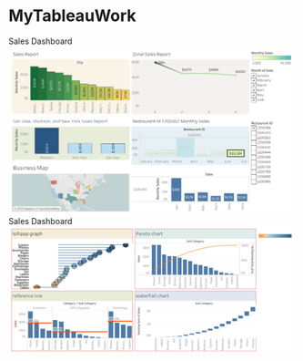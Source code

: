 # MyTableauWork
Sales Dashboard
![alt text](https://github.com/NabanitaBorua/MyTableauWork/blob/main/Dashboard%201.png)
Sales Dashboard
![alt text](https://github.com/NabanitaBorua/MyTableauWork/blob/main/Dashboard%202.png)

